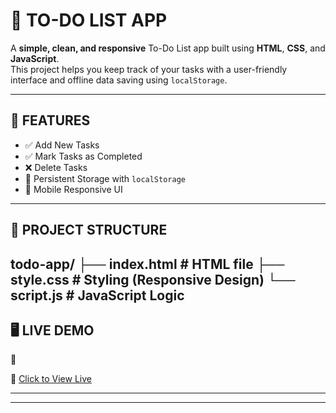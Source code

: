 # 📝 TO-DO LIST APP

A **simple, clean, and responsive** To-Do List app built using **HTML**, **CSS**, and **JavaScript**.  
This project helps you keep track of your tasks with a user-friendly interface and offline data saving using `localStorage`.

---

## 🚀 FEATURES

- ✅ Add New Tasks  
- ✅ Mark Tasks as Completed  
- ❌ Delete Tasks  
- 💾 Persistent Storage with `localStorage`  
- 📱 Mobile Responsive UI  

---

## 📂 PROJECT STRUCTURE

todo-app/
├── index.html # HTML file
├── style.css # Styling (Responsive Design)
└── script.js # JavaScript Logic
---

## 🖥️ LIVE DEMO

🔗 



🔗 [Click to View Live](https://your-username.github.io/todo-list/)

---

---

